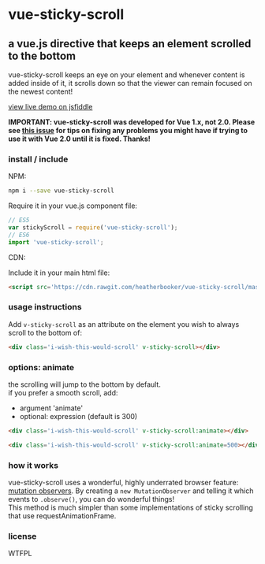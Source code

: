 # vue-sticky-scroll
## a vue.js directive that keeps an element scrolled to the bottom


vue-sticky-scroll keeps an eye on your element and whenever content is added inside of it, it scrolls down so that the viewer can remain focused on the newest content!

[view live demo on jsfiddle](https://jsfiddle.net/heatherbooker/13uf74vh/)

__IMPORTANT: vue-sticky-scroll was developed for Vue 1.x, not 2.0. Please see [this issue](https://github.com/heatherbooker/vue-sticky-scroll/issues/2) for tips on fixing any problems you might have if trying to use it with Vue 2.0 until it is fixed. Thanks!__  

### install / include

NPM:

```bash
npm i --save vue-sticky-scroll
```
Require it in your vue.js component file:

```javascript
// ES5
var stickyScroll = require('vue-sticky-scroll');
// ES6
import 'vue-sticky-scroll';
```

CDN:

Include it in your main html file:

```html
<script src='https://cdn.rawgit.com/heatherbooker/vue-sticky-scroll/master/stickyScroll.js'></script>
```

### usage instructions  

Add `v-sticky-scroll` as an attribute on the element you wish to always scroll to the bottom of:

```html
<div class='i-wish-this-would-scroll' v-sticky-scroll></div>
```

### options: animate

the scrolling will jump to the bottom by default.   
if you prefer a smooth scroll, add:
- argument 'animate'
- optional: expression <numOfMilliseconds> (default is 300)

```html
<div class='i-wish-this-would-scroll' v-sticky-scroll:animate></div>

<div class='i-wish-this-would-scroll' v-sticky-scroll:animate=500></div>
```


### how it works

vue-sticky-scroll uses a wonderful, highly underrated browser feature: [mutation observers](https://developer.mozilla.org/en/docs/Web/API/MutationObserver). By creating a `new MutationObserver` and telling it which events to `.observe()`, you can do wonderful things!  
This method is much simpler than some implementations of sticky scrolling that use requestAnimationFrame.

### license

WTFPL
